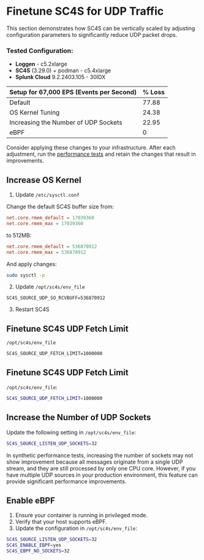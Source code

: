 # Finetune SC4S for UDP Traffic
This section demonstrates how SC4S can be vertically scaled by adjusting configuration parameters to significantly reduce UDP packet drops.

### Tested Configuration:
- **Loggen** - c5.2xlarge
- **SC4S** (3.29.0) + podman - c5.4xlarge
- **Splunk Cloud** 9.2.2403.105 - 30IDX

| Setup for 67,000 EPS (Events per Second) | % Loss |
|------------------------------------------|--------|
| Default                                  | 77.88  |
| OS Kernel Tuning                         | 24.38  |
| Increasing the Number of UDP Sockets     | 22.95  |
| eBPF                                     | 0      |

Consider applying these changes to your infrastructure. After each adjustment, run the [performance tests](performance-tests.md#check-your-udp-performance) and retain the changes that result in improvements.

## Increase OS Kernel

1. Update `/etc/sysctl.conf`

Change the default SC4S buffer size from:
```conf
net.core.rmem_default = 17039360
net.core.rmem_max = 17039360
```

to 512MB:
```conf
net.core.rmem_default = 536870912
net.core.rmem_max = 536870912
```

And apply changes:
```bash
sudo sysctl -p
```

2. Update `/opt/sc4s/env_file`
```
SC4S_SOURCE_UDP_SO_RCVBUFF=536870912
```

3. Restart SC4S

## Finetune SC4S UDP Fetch Limit
`/opt/sc4s/env_file`
```
SC4S_SOURCE_UDP_FETCH_LIMIT=1000000
```

## Finetune SC4S UDP Fetch Limit
`/opt/sc4s/env_file`:
```bash
SC4S_SOURCE_UDP_FETCH_LIMIT=1000000
```

## Increase the Number of UDP Sockets
Update the following setting in `/opt/sc4s/env_file`:
```bash
SC4S_SOURCE_LISTEN_UDP_SOCKETS=32
```

In synthetic performance tests, increasing the number of sockets may not show improvement because all messages originate from a single UDP stream, and they are still processed by only one CPU core. However, if you have multiple UDP sources in your production environment, this feature can provide significant performance improvements.

## Enable eBPF

1. Ensure your container is running in privileged mode.
2. Verify that your host supports eBPF.
3. Update the configuration in `/opt/sc4s/env_file`:
```bash
SC4S_SOURCE_LISTEN_UDP_SOCKETS=32
SC4S_ENABLE_EBPF=yes
SC4S_EBPF_NO_SOCKETS=32
```